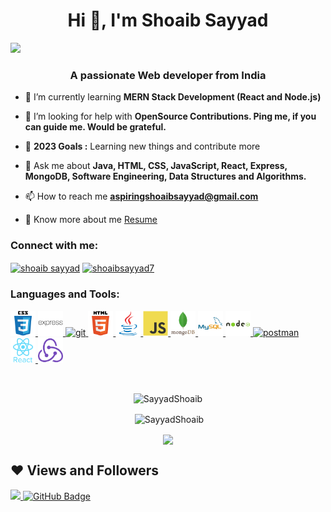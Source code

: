 <h1 align="center">Hi 👋, I'm Shoaib Sayyad</h1>

<div display:"flex" justify-content:"center" margin:"0 10px" width:"100%"> <img  src="https://repository-images.githubusercontent.com/312427338/0e222200-5809-11eb-9756-5a32be671f0f" /> </div>
<h3 align="center">A passionate Web developer from India</h3>

- 🌱 I’m currently learning **MERN Stack Development (React and Node.js)**

- 🤝 I’m looking for help with **OpenSource Contributions. Ping me, if you can guide me. Would be grateful.**

- 🥅 **2023 Goals :** Learning new things and contribute more

- 💬 Ask me about **Java, HTML, CSS, JavaScript, React, Express, MongoDB, Software Engineering, Data Structures and Algorithms.**

- 📫 How to reach me **aspiringshoaibsayyad@gmail.com**

- 📄  Know more about me [Resume](https://drive.google.com/file/d/1WE04hrJNH718ienpwZ5a0XNwNEc82NME/view?usp=sharing)

<h3 align="left">Connect with me:</h3>
<p align="left">
<a href="https://linkedin.com/in/shoaib sayyad" target="blank"><img align="center" src="https://raw.githubusercontent.com/rahuldkjain/github-profile-readme-generator/master/src/images/icons/Social/linked-in-alt.svg" alt="shoaib sayyad" height="30" width="40" /></a>
<a href="https://instagram.com/shoaibsayyad7" target="blank"><img align="center" src="https://raw.githubusercontent.com/rahuldkjain/github-profile-readme-generator/master/src/images/icons/Social/instagram.svg" alt="shoaibsayyad7" height="30" width="40" /></a>
</p>

<h3 align="left">Languages and Tools:</h3>
<p align="left"> <a href="https://www.w3schools.com/css/" target="_blank" rel="noreferrer" margin:"0 10px"> <img src="https://raw.githubusercontent.com/devicons/devicon/master/icons/css3/css3-original-wordmark.svg" alt="css3" width="40" height="40"/> </a> <a href="https://expressjs.com" target="_blank" rel="noreferrer"> <img src="https://raw.githubusercontent.com/devicons/devicon/master/icons/express/express-original-wordmark.svg" alt="express" width="40" height="40"/> </a> <a href="https://git-scm.com/" target="_blank" rel="noreferrer"> <img src="https://www.vectorlogo.zone/logos/git-scm/git-scm-icon.svg" alt="git" width="40" height="40"/> </a> <a href="https://www.w3.org/html/" target="_blank" rel="noreferrer"> <img src="https://raw.githubusercontent.com/devicons/devicon/master/icons/html5/html5-original-wordmark.svg" alt="html5" width="40" height="40"/> </a> <a href="https://www.java.com" target="_blank" rel="noreferrer"> <img src="https://raw.githubusercontent.com/devicons/devicon/master/icons/java/java-original.svg" alt="java" width="40" height="40"/> </a> <a href="https://developer.mozilla.org/en-US/docs/Web/JavaScript" target="_blank" rel="noreferrer"> <img src="https://raw.githubusercontent.com/devicons/devicon/master/icons/javascript/javascript-original.svg" alt="javascript" width="40" height="40"/> </a> <a href="https://www.mongodb.com/" target="_blank" rel="noreferrer"> <img src="https://raw.githubusercontent.com/devicons/devicon/master/icons/mongodb/mongodb-original-wordmark.svg" alt="mongodb" width="40" height="40"/> </a> <a href="https://www.mysql.com/" target="_blank" rel="noreferrer"> <img src="https://raw.githubusercontent.com/devicons/devicon/master/icons/mysql/mysql-original-wordmark.svg" alt="mysql" width="40" height="40"/> </a> <a href="https://nodejs.org" target="_blank" rel="noreferrer"> <img src="https://raw.githubusercontent.com/devicons/devicon/master/icons/nodejs/nodejs-original-wordmark.svg" alt="nodejs" width="40" height="40"/> </a> <a href="https://postman.com" target="_blank" rel="noreferrer"> <img src="https://www.vectorlogo.zone/logos/getpostman/getpostman-icon.svg" alt="postman" width="40" height="40"/> </a> <a href="https://reactjs.org/" target="_blank" rel="noreferrer"> <img src="https://raw.githubusercontent.com/devicons/devicon/master/icons/react/react-original-wordmark.svg" alt="react" width="40" height="40"/> </a> <a href="https://redux.js.org" target="_blank" rel="noreferrer"> <img src="https://raw.githubusercontent.com/devicons/devicon/master/icons/redux/redux-original.svg" alt="redux" width="40" height="40"/> </a> </p>
<br>
<p align="center"><img align="center" width="90%" src="https://github-readme-streak-stats.herokuapp.com/?user=SayyadShoaib&show_icons=true&locale=en&theme=tokyonight" alt="SayyadShoaib" /></p>
<p align="center">&nbsp;<img align="center" width="90%" src="https://github-readme-stats.vercel.app/api?username=SayyadShoaib&show_icons=true&locale=en&theme=tokyonight" alt="SayyadShoaib" /></p>

<div class="graph-1">
  <p align="center"><a href="https://github.com/amitsisodiya371"><img align="center" width="90%"
     src="https://github-profile-summary-cards.vercel.app/api/cards/profile-details?username=SayyadShoaib&amp;theme=dracula&amp;bg_color=0D1117"/></a>
  </p>
</div>

## ❤ Views and Followers

<a href="https://github.com/SayyadShoaib/github-profile-views-counter">
    <img src="https://komarev.com/ghpvc/?username=SayyadShoaib">
</a>
<a href="https://github.com/SayyadShoaib?tab=followers"><img src="https://img.shields.io/github/followers/SayyadShoaib?label=Followers&style=social" alt="GitHub Badge"></a>
